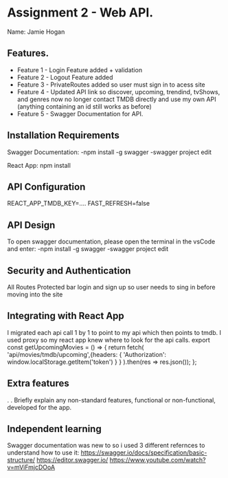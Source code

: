 # Assignment 2 - Web API.

Name: Jamie Hogan

## Features.
 + Feature 1 - Login Feature added + validation
 + Feature 2 -  Logout Feature added
 + Feature 3 -  PrivateRoutes added so user must sign in to acess site
 + Feature 4 - Updated API link so discover, upcoming, trendind, tvShows, and genres now no longer contact TMDB directly and use my own API (anything containing an id still works as before)
 + Feature 5 - Swagger Documentation for API. 

## Installation Requirements

Swagger Documentation: -npm install -g swagger
                       -swagger project edit   
                       
React App: npm install 

## API Configuration
REACT_APP_TMDB_KEY=....
FAST_REFRESH=false

## API Design
To open swagger documentation, please open the terminal in the vsCode and enter: -npm install -g swagger
                                                                                  -swagger project edit 


## Security and Authentication
All Routes Protected bar login and sign up so user needs to sing in before moving into the site

## Integrating with React App

I migrated each api call 1 by 1 to point to my api which then points to tmdb. I used proxy so my react app knew where to look for the api calls.
export const getUpcomingMovies = () => {
    return fetch(
       'api/movies/tmdb/upcoming',{headers: {
            'Authorization': window.localStorage.getItem('token')
        }
        }
        ).then(res => res.json());
    };

## Extra features

. . Briefly explain any non-standard features, functional or non-functional, developed for the app.  

## Independent learning

Swagger documentation was new to so i used 3 different refernces to understand how to use it:
https://swagger.io/docs/specification/basic-structure/
https://editor.swagger.io/
https://www.youtube.com/watch?v=mViFmjcDOoA

